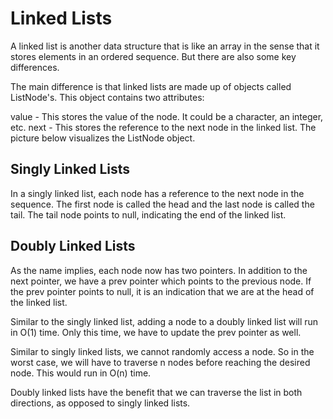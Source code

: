 # Linked Lists

A linked list is another data structure that is like an array in the sense that it stores elements in an ordered sequence. But there are also some key differences.

The main difference is that linked lists are made up of objects called ListNode's. This object contains two attributes:

value - This stores the value of the node. It could be a character, an integer, etc.
next - This stores the reference to the next node in the linked list. The picture below visualizes the ListNode object.

## Singly Linked Lists

In a singly linked list, each node has a reference to the next node in the sequence. The first node is called the head and the last node is called the tail. The tail node points to null, indicating the end of the linked list.

## Doubly Linked Lists

As the name implies, each node now has two pointers. In addition to the next pointer, we have a prev pointer which points to the previous node. If the prev pointer points to null, it is an indication that we are at the head of the linked list.

Similar to the singly linked list, adding a node to a doubly linked list will run in O(1) time. Only this time, we have to update the prev pointer as well.

Similar to singly linked lists, we cannot randomly access a node. So in the worst case, we will have to traverse n nodes before reaching the desired node. This would run in O(n) time.

Doubly linked lists have the benefit that we can traverse the list in both directions, as opposed to singly linked lists.
